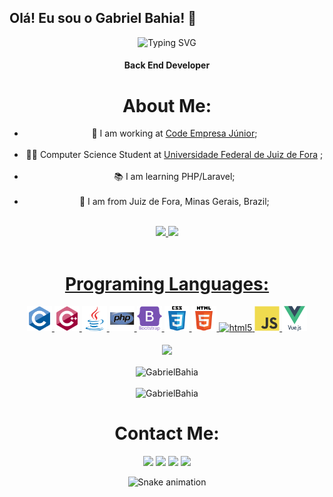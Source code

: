 ## Olá! Eu sou o Gabriel Bahia! 👋
<div align="center">
<div>
 <img src="https://readme-typing-svg.herokuapp.com?color=%23DD6387&center=true&vCenter=true&lines=Hello!+I+am+Gabriel+Bahia!;Welcome+to+my+profile!" alt="Typing SVG">
<br>
  <h4>Back End Developer</h4>
</div>


<h1>About Me:</h1>

<ul>
  <li> 💼 I am working at <a href="https://codejr.com.br/" target="_blank">Code Empresa Júnior</a>;</li> <br>
  <li> 👨‍💻 Computer Science Student at <a href="https://www2.ufjf.br/ufjf/">Universidade Federal de Juiz de Fora</a> ;</li> <br>
  <li> 📚 I am learning PHP/Laravel;</li> <br>
  <li> 📍 I am from Juiz de Fora, Minas Gerais, Brazil;</li> <br>
</ul>

<div align="center">
  <a href="https://github.com/GabrielBahia">
  <img height="180em" src="https://github-readme-stats.vercel.app/api?username=GabrielBahia&show_icons=true&theme=dracula&include_all_commits=true&count_private=true"/>
  <img height="180em" src="https://github-readme-stats.vercel.app/api/top-langs/?username=GabrielBahia&layout=compact&langs_count=7&theme=dracula"/>
</div>

  </br>
<div>
  <h1>Programing Languages:</h1>
  <a href="https://www.cprogramming.com/" target="_blank" rel="noreferrer"> <img src="https://raw.githubusercontent.com/devicons/devicon/master/icons/c/c-original.svg" alt="c" width="40" height="40"/> </a>
  <a href="https://www.w3schools.com/cpp/" target="_blank" rel="noreferrer"> <img src="https://raw.githubusercontent.com/devicons/devicon/master/icons/cplusplus/cplusplus-original.svg" alt="cplusplus" width="40" height="40"/> </a>
  <a href="https://www.java.com" target="_blank" rel="noreferrer"> <img src="https://raw.githubusercontent.com/devicons/devicon/master/icons/java/java-original.svg" alt="java" width="40" height="40"/> </a>
  <a href="https://www.php.net" target="_blank" rel="noreferrer"> <img src="https://raw.githubusercontent.com/devicons/devicon/master/icons/php/php-original.svg" alt="php" width="40" height="40"/> </a>
  <a href="https://getbootstrap.com" target="_blank" rel="noreferrer"> <img src="https://raw.githubusercontent.com/devicons/devicon/master/icons/bootstrap/bootstrap-plain-wordmark.svg" alt="bootstrap" width="40" height="40"/> </a>
  <a href="https://www.w3schools.com/css/" target="_blank" rel="noreferrer"> <img src="https://raw.githubusercontent.com/devicons/devicon/master/icons/css3/css3-original-wordmark.svg" alt="css3" width="40" height="40"/> </a> 
  <a href="https://www.w3.org/html/" target="_blank" rel="noreferrer"> <img src="https://raw.githubusercontent.com/devicons/devicon/master/icons/html5/html5-original-wordmark.svg" alt="html5" width="40" height="40"/> </a>
  <a href="https://www.w3.org/html/" target="_blank" rel="noreferrer"> <img src="https://cdn.jsdelivr.net/gh/devicons/devicon/icons/laravel/laravel-plain.svg" alt="html5" width="30" height="30"/> </a>
   <a href="https://developer.mozilla.org/en-US/docs/Web/JavaScript" target="_blank" rel="noreferrer"> <img src="https://raw.githubusercontent.com/devicons/devicon/master/icons/javascript/javascript-original.svg" alt="javascript" width="40" height="40"/> </a>
   <a href="https://vuejs.org/" target="_blank" rel="noreferrer"> <img src="https://raw.githubusercontent.com/devicons/devicon/master/icons/vuejs/vuejs-original-wordmark.svg" alt="vuejs" width="40" height="40"/> </a>
</div>
  </br>
  <div>
     <a href="https://github.com/GabrielBahia" alt="Git Graph">
    <img height="250em" width="auto" align="center" src="https://activity-graph.herokuapp.com/graph?username=GabrielBahia&theme=dracula" />
    </a>
    <br><br>
    <img align="center" src="https://github-readme-streak-stats.herokuapp.com/?user=GabrielBahia&theme=dracula" alt="GabrielBahia" />
    <br><br>
    <img src="https://komarev.com/ghpvc/?username=GabrielBahia&label=Profile%20views&color=dd6387&style=flat" alt="GabrielBahia" />
  </div>
 
 <div>
  <h1>Contact Me:</h1>
  <a href = "mailto:gabriel.bahia@estudante.ufjf.br"><img src="https://img.shields.io/badge/-Gmail-%23333?style=for-the-badge&logo=gmail&logoColor=white" target="_blank"></a>
  <a href="https://www.instagram.com/gabriel_gomesb_/" target="_blank"><img src="https://img.shields.io/badge/-Instagram-%23E4405F?style=for-the-badge&logo=instagram&logoColor=white" target="_blank"></a>
 <a href="" target="_blank"><img src="https://img.shields.io/badge/Discord-7289DA?style=for-the-badge&logo=discord&logoColor=white" target="_blank"></a>
 <a href="https://www.linkedin.com/in/gabriel-gomes-bahia-b2490023a/" target="_blank"><img src="https://img.shields.io/badge/-LinkedIn-%230077B5?style=for-the-badge&logo=linkedin&logoColor=white" target="_blank"></a> 
 </div>
  
![Snake animation](https://github.com/GabrielBahia/GabrielBahia/blob/output/github-contribution-grid-snake.svg)
 </div>
